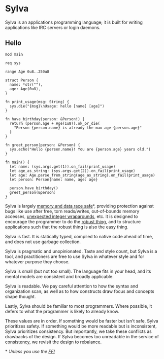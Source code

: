 # Sylva

Sylva is an applications programming language; it is built for writing
applications like IRC servers or login daemons.

## Hello

```sylva
mod main

req sys

range Age 0u8..250u8

struct Person {
  name: *str(""),
  age: Age(0u8),
}

fn print_usage(msg: String) {
  sys.die("{msg}\nUsage: hello [name] [age]")
}

fn have_birthday(person: &Person!) {
  return (person.age + Age(1u8)).ok_or_die(
    "Person {person.name} is already the max age {person.age}"
  )
}

fn greet_person(person: &Person) {
  sys.echo("Hello {person.name}! You are {person.age} years old.")
}

fn main() {
  let name: (sys.args.get(1)).on_fail(print_usage)
  let age_as_string: (sys.args.get(2)).on_fail(print_usage)
  let age: Age.parse_from_string(age_as_string).on_fail(print_usage)
  let person: Person{name: name, age: age}

  person.have_birthday()
  greet_person(&person)
}
```

Sylva is largely [memory and data race safe](memory.html)\*, providing
protection against bugs like use after free, torn reads/writes, out-of-bounds
memory accesses, [unexpected integer wraparounds](numbers.html), etc. It is
designed to encourage the programmer to do the [robust thing](failures.html),
and to structure applications such that the robust thing is also the easy
thing.

Sylva is fast.  It is statically typed, compiled to native code ahead of time,
and does not use garbage collection.

Sylva is pragmatic and unopinionated. Taste and style count, but Sylva is a
tool, and practitioners are free to use Sylva in whatever style and for
whatever purpose they choose.

Sylva is small (but not too small). The language fits in your head, and its
mental models are consistent and broadly applicable.

Sylva is readable. We pay careful attention to how the syntax and organization
scan, as well as to how constructs draw focus and concepts shape thought.

Lastly, Sylva should be familiar to most programmers.  Where possible, it
defers to what the programmer is likely to already know.

These values are in order. If something would be faster but isn't safe, Sylva
prioritizes safety. If something would be more readable but is inconsistent,
Sylva prioritizes consistency. But importantly, we take these conflicts as
drawbacks of the design. If Sylva becomes too unreadable in the service of
consistency, we revisit the design to rebalance.

\* _Unless you use the [FFI](cffi.html)_
